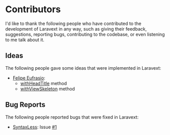 # Contributors

I'd like to thank the following people who have contributed to the development of Laravext in any way, such as giving their feedback, suggestions, reporting bugs, contributing to the codebase, or even listening to me talk about it.

## Ideas

The following people gave some ideas that were implemented in Laravext:

- [Felipe Eufrasio](https://github.com/garumam): 
    - [withHeadTitle](/tools/nexus-response?id=withheadtitletitle-and-withheaddescriptiondescription) method
    - [withViewSkeleton](/tools/nexus-response?id=withviewskeletonview-props-) method

## Bug Reports

The following people reported bugs that were fixed in Laravext:

- [SyntaxLess](https://github.com/syntaxlexx): Issue [#1](https://github.com/ArthurYdalgo/laravext-packagist/issues/1)
